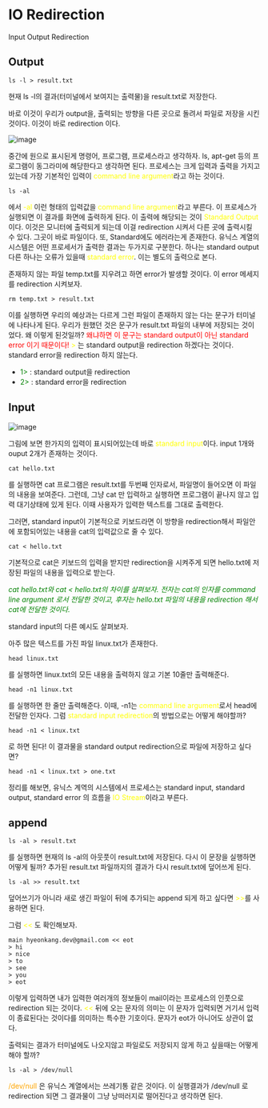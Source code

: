 # IO Redirection

Input Output Redirection

## Output

```
ls -l > result.txt
```

현재 ls -l의 결과(터미널에서 보여지는 출력물)을 result.txt로 저장한다.

바로 이것이 우리가 output을, 출력되는 방향을 다른 곳으로 돌려서 파일로 저장을 시킨 것이다. 이것이 바로 redirection 이다.

![image](https://user-images.githubusercontent.com/62539341/130058782-8c699aaf-e49d-4808-97d3-29c7ef68127e.png)

중간에 원으로 표시된게 명령어, 프로그램, 프로세스라고 생각하자. ls, apt-get 등의 프로그램이 동그라미에 해당한다고 생각하면 된다. 프로세스는 크게 입력과 출력을 가지고 있는데 가장 기본적인 입력이 <span style="color:yellow">command line argument</span>라고 하는 것이다.

```
ls -al
```

에서 <span style="color:yellow">-al</span> 이런 형태의 입력값을 <span style="color:yellow">command line argument</span>라고 부른다. 이 프로세스가 실행되면 이 결과를 화면에 출력하게 된다. 이 출력에 해당되는 것이 <span style="color:yellow">Standard Output</span>이다. 이것은 모니터에 출력되게 되는데 이걸 redirection 시켜서 다른 곳에 출력시킬 수 있다. 그곳이 바로 파일이다. 또, Standard에도 에러라는게 존재한다. 유닉스 계열의 시스템은 어떤 프로세서가 출력한 결과는 두가지로 구분한다. 하나는 standard output 다른 하나는 오류가 있을때 <span style="color:yellow">standard error</span>. 이는 별도의 출력으로 본다.

존재하지 않는 파일 temp.txt를 지우려고 하면 error가 발생할 것이다. 이 error 메세지를 redirection 시켜보자.

```
rm temp.txt > result.txt
```

이를 실행하면 우리의 예상과는 다르게 그런 파일이 존재하지 않는 다는 문구가 터미널에 나타나게 된다. 우리가 원했던 것은 문구가 result.txt 파일의 내부에 저장되는 것이었다. 왜 이렇게 된것일까? <span style="color:red">왜냐하면 이 문구는 standard output이 아닌 standard error 이기 때문이다!</span> <span style="color:yellow">></span> 는 standard output을 redirection 하겠다는 것이다. standard error을 redirection 하지 않는다.

- <span style="color:green">1></span> : standard output을 redirection
- <span style="color:green">2></span> : standard error을 redirection

## Input

![image](https://user-images.githubusercontent.com/62539341/130058782-8c699aaf-e49d-4808-97d3-29c7ef68127e.png)

그림에 보면 한가지의 입력이 표시되어있는데 바로 <span style="color:yellow">standard input</span>이다. input 1개와 ouput 2개가 존재하는 것이다.

```
cat hello.txt
```

를 실행하면 cat 프로그램은 result.txt를 두번째 인자로서, 파일명이 들어오면 이 파일의 내용을 보여준다. 그런데, 그냥 cat 만 입력하고 실행하면 프로그램이 끝나지 않고 입력 대기상태에 있게 된다. 이때 사용자가 입력한 텍스트를 그대로 출력한다.

그러면, standard input이 기본적으로 키보드라면 이 방향을 redirection해서 파일안에 포함되어있는 내용을 cat의 입력값으로 줄 수 있다.

```
cat < hello.txt
```

기본적으로 cat은 키보드의 입력을 받지만 redirection을 시켜주게 되면 hello.txt에 저장된 파일의 내용을 입력으로 받는다.

<span style="color:green">_cat hello.txt와 cat < hello.txt의 차이를 살펴보자. 전자는 cat의 인자를 command line argument 로서 전달한 것이고, 후자는 hello.txt 파일의 내용을 redirection 해서 cat에 전달한 것이다._</span>

standard input의 다른 예시도 살펴보자.

아주 많은 텍스트를 가진 파일 linux.txt가 존재한다.

```
head linux.txt
```

를 실행하면 linux.txt의 모든 내용을 출력하지 않고 기본 10줄만 출력해준다.

```
head -n1 linux.txt
```

를 실행하면 한 줄만 출력해준다. 이때, -n1는 <span style="color:yellow">command line argument</span>로서 head에 전달한 인자다. 그럼 <span style="color:yellow">standard input redirection</span>의 방법으로는 어떻게 해야할까?

```
head -n1 < linux.txt
```

로 하면 된다! 이 결과물을 standard output redirection으로 파일에 저장하고 싶다면?

```
head -n1 < linux.txt > one.txt
```

정리를 해보면, 유닉스 계역의 시스템에서 프로세스는 standard input, standard output, standard error 의 흐름을 <span style="color:yellow">IO Stream</span>이라고 부른다.

## append

```
ls -al > result.txt
```

를 실행하면 현재의 ls -al의 아웃풋이 result.txt에 저장된다. 다시 이 문장을 실행하면 어떻게 될까? 추가된 result.txt 파일까지의 결과가 다시 result.txt에 덮어쓰게 된다.

```
ls -al >> result.txt
```

덮어쓰기가 아니라 새로 생긴 파일이 뒤에 추가되는 append 되게 하고 싶다면 <span style="color:yellow">>></span>를 사용하면 된다.

그럼 <span style="color:yellow"><<</span> 도 확인해보자.

```
main hyeonkang.dev@gmail.com << eot
> hi
> nice
> to
> see
> you
> eot
```

이렇게 입력하면 내가 입력한 여러개의 정보들이 mail이라는 프로세스의 인풋으로 redirection 되는 것이다. <span style="color:yellow"><<</span> 뒤에 오는 문자의 의미는 이 문자가 입력되면 거기서 입력이 종료된다는 것이다를 의미하는 특수한 기호이다. 문자가 eot가 아니어도 상관이 없다.

출력되는 결과가 터미널에도 나오지않고 파일로도 저장되지 않게 하고 싶을때는 어떻게 해야 할까?

```
ls -al > /dev/null
```

<span style="color:orange">/dev/null</span>
은 유닉스 계열에서는 쓰레기통 같은 것이다. 이 실행결과가 /dev/null 로 redirection 되면 그 결과물이 그냥 낭떠러지로 떨어진다고 생각하면 된다.
